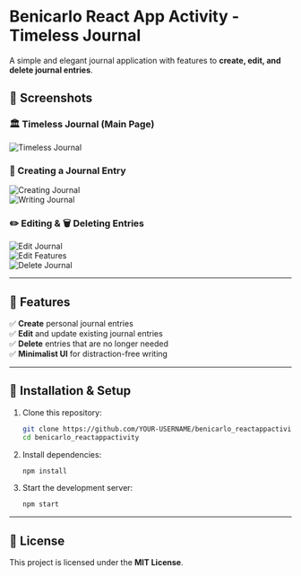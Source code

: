 # **Benicarlo React App Activity - Timeless Journal**  

A simple and elegant journal application with features to **create, edit, and delete journal entries**.

## **📸 Screenshots**

### **🏛️ Timeless Journal (Main Page)**
![Timeless Journal](https://github.com/user-attachments/assets/0c4da4ee-8f48-4ce0-be4c-1f410cb16fa5)

### **📝 Creating a Journal Entry**
![Creating Journal](https://github.com/user-attachments/assets/3ea97798-ef1a-4676-8d9f-90a5ea3422ad)  
![Writing Journal](https://github.com/user-attachments/assets/3d18c0e6-4439-4a93-a29d-59b1bb77edbe)

### **✏️ Editing & 🗑️ Deleting Entries**
![Edit Journal](https://github.com/user-attachments/assets/136023dd-65ad-4d73-8d2a-8d15b867c72a)  
![Edit Features](https://github.com/user-attachments/assets/5872e733-4398-4ea0-96f6-2be3cbbfbd48)  
![Delete Journal](https://github.com/user-attachments/assets/fd997602-64f1-4974-9654-886b108adb33)

---

## **🚀 Features**
✅ **Create** personal journal entries  
✅ **Edit** and update existing journal entries  
✅ **Delete** entries that are no longer needed  
✅ **Minimalist UI** for distraction-free writing  

---

## **🔧 Installation & Setup**
1. Clone this repository:
   ```sh
   git clone https://github.com/YOUR-USERNAME/benicarlo_reactappactivity.git
   cd benicarlo_reactappactivity
   ```
2. Install dependencies:
   ```sh
   npm install
   ```
3. Start the development server:
   ```sh
   npm start
   ```

---

## **📜 License**
This project is licensed under the **MIT License**.
